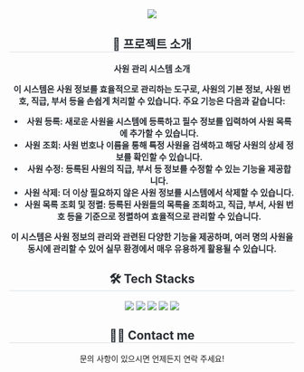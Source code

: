 <div align="center">
    <img src="https://capsule-render.vercel.app/api?type=wave&color=e1e6fe&height=180&text=Employee%20System&animation=&fontColor=4e4b4b&fontSize=70" />
</div>

<div align="center">
    <h2 style="border-bottom: 1px solid #d8dee4; color: #282d33;"> 🎯 프로젝트 소개 </h2>  
    <div style="font-weight: 700; font-size: 15px; text-align: center; color: #282d33;">
        <p>사원 관리 시스템 소개</p>
        <p>이 시스템은 사원 정보를 효율적으로 관리하는 도구로, 사원의 기본 정보, 사원 번호, 직급, 부서 등을 손쉽게 처리할 수 있습니다. 주요 기능은 다음과 같습니다:</p>
        <ul>
            <li><strong>사원 등록:</strong> 새로운 사원을 시스템에 등록하고 필수 정보를 입력하여 사원 목록에 추가할 수 있습니다.</li>
            <li><strong>사원 조회:</strong> 사원 번호나 이름을 통해 특정 사원을 검색하고 해당 사원의 상세 정보를 확인할 수 있습니다.</li>
            <li><strong>사원 수정:</strong> 등록된 사원의 직급, 부서 등 정보를 수정할 수 있는 기능을 제공합니다.</li>
            <li><strong>사원 삭제:</strong> 더 이상 필요하지 않은 사원 정보를 시스템에서 삭제할 수 있습니다.</li>
            <li><strong>사원 목록 조회 및 정렬:</strong> 등록된 사원들의 목록을 조회하고, 직급, 부서, 사원 번호 등을 기준으로 정렬하여 효율적으로 관리할 수 있습니다.</li>
        </ul>
        <p>이 시스템은 사원 정보의 관리와 관련된 다양한 기능을 제공하며, 여러 명의 사원을 동시에 관리할 수 있어 실무 환경에서 매우 유용하게 활용될 수 있습니다.</p>
    </div> 
</div>

<div align="center">
    <h2 style="border-bottom: 1px solid #d8dee4; color: #282d33;"> 🛠️ Tech Stacks </h2>
    <div style="margin: 0 auto; text-align: center;">
        <img src="https://img.shields.io/badge/Java-007396?style=for-the-badge&logo=Java&logoColor=white">
        <img src="https://img.shields.io/badge/Git-F05032?style=for-the-badge&logo=Git&logoColor=white">
        <img src="https://img.shields.io/badge/Github-181717?style=for-the-badge&logo=Github&logoColor=white">
        <img src="https://img.shields.io/badge/Notion-000000?style=for-the-badge&logo=Notion&logoColor=white">
        <img src="https://img.shields.io/badge/Slack-4A154B?style=for-the-badge&logo=Slack&logoColor=white">
    </div>
</div>

<div align="center">
    <h2 style="border-bottom: 1px solid #d8dee4; color: #282d33;"> 🧑‍💻 Contact me </h2>
    <p>문의 사항이 있으시면 언제든지 연락 주세요!</p>
</div>
